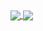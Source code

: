 
<a href="https://github.com/rbt15">
  <img align="center" src="https://github-readme-stats.vercel.app/api?username=rbt15&show_icons=true&count_private=true&include_all_commits=true&custom_title=rbt15%20statistics" />
</a>
<a href="https://github.com/rbt15t">
  <img align="center" src="https://github-readme-stats.vercel.app/api/top-langs/?username=rbt15&layout=compact&hide=html,css" />
</a>

